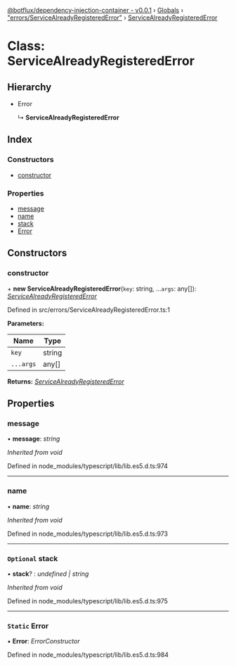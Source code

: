 [@botflux/dependency-injection-container - v0.0.1](../README.md) › [Globals](../globals.md) › ["errors/ServiceAlreadyRegisteredError"](../modules/_errors_servicealreadyregisterederror_.md) › [ServiceAlreadyRegisteredError](_errors_servicealreadyregisterederror_.servicealreadyregisterederror.md)

# Class: ServiceAlreadyRegisteredError

## Hierarchy

* Error

  ↳ **ServiceAlreadyRegisteredError**

## Index

### Constructors

* [constructor](_errors_servicealreadyregisterederror_.servicealreadyregisterederror.md#constructor)

### Properties

* [message](_errors_servicealreadyregisterederror_.servicealreadyregisterederror.md#message)
* [name](_errors_servicealreadyregisterederror_.servicealreadyregisterederror.md#name)
* [stack](_errors_servicealreadyregisterederror_.servicealreadyregisterederror.md#optional-stack)
* [Error](_errors_servicealreadyregisterederror_.servicealreadyregisterederror.md#static-error)

## Constructors

###  constructor

\+ **new ServiceAlreadyRegisteredError**(`key`: string, ...`args`: any[]): *[ServiceAlreadyRegisteredError](_errors_servicealreadyregisterederror_.servicealreadyregisterederror.md)*

Defined in src/errors/ServiceAlreadyRegisteredError.ts:1

**Parameters:**

Name | Type |
------ | ------ |
`key` | string |
`...args` | any[] |

**Returns:** *[ServiceAlreadyRegisteredError](_errors_servicealreadyregisterederror_.servicealreadyregisterederror.md)*

## Properties

###  message

• **message**: *string*

*Inherited from void*

Defined in node_modules/typescript/lib/lib.es5.d.ts:974

___

###  name

• **name**: *string*

*Inherited from void*

Defined in node_modules/typescript/lib/lib.es5.d.ts:973

___

### `Optional` stack

• **stack**? : *undefined | string*

*Inherited from void*

Defined in node_modules/typescript/lib/lib.es5.d.ts:975

___

### `Static` Error

▪ **Error**: *ErrorConstructor*

Defined in node_modules/typescript/lib/lib.es5.d.ts:984
